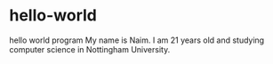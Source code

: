 # hello-world
hello world program
My name is Naim. I am 21 years old and studying computer science in Nottingham University.

